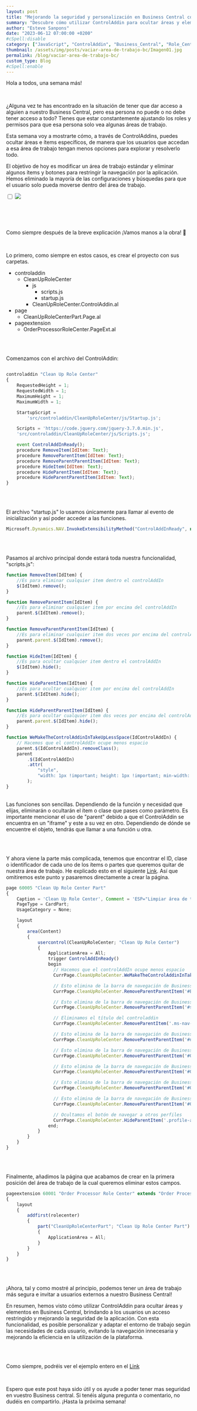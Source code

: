 ```yaml
---
layout: post
title: "Mejorando la seguridad y personalización en Business Central con ControlAddin"
summary: "Descubre cómo utilizar ControlAddin para ocultar áreas y elementos en Business Central, brindando mayor seguridad y personalización a los usuarios, optimizando así su experiencia y eficiencia en la plataforma."
author: "Esteve Sanpons"
date: "2023-06-12 07:00:00 +0200"
#cSpell:disable
category: ["JavaScript", "ControlAddin", "Business_Central", "Role_Center"]
thumbnail: /assets/img/posts/vaciar-area-de-trabajo-bc/Imagen01.jpg
permalink: /blog/vaciar-area-de-trabajo-bc/
custom_type: Blog
#cSpell:enable
---
```


Hola a todos, una semana más!

<br>

¿Alguna vez te has encontrado en la situación de tener que dar acceso a alguien a nuestro Business Central, pero esa persona no puede o no debe tener acceso a todo? Tienes que estar constantemente ajustando los roles y permisos para que esa persona solo vea algunas áreas de trabajo.

Esta semana voy a mostrarte cómo, a través de ControlAddins, puedes ocultar áreas e ítems específicos, de manera que los usuarios que accedan a esa área de trabajo tengan menos opciones para explorar y resolverlo todo.

El objetivo de hoy es modificar un área de trabajo estándar y eliminar algunos ítems y botones para restringir la navegación por la aplicación.
Hemos eliminado la mayoría de las configuraciones y búsquedas para que el usuario solo pueda moverse dentro del área de trabajo.

<input type="checkbox" id="image-checkbox-02" class="image-checkbox">
<label for="image-checkbox-02"  class="image-label">
    <img class="img-container" src="/assets/img/posts/vaciar-area-de-trabajo-bc/Imagen02.png">
</label>

<br><br><br>

Como siempre después de la breve explicación ¡Vamos manos a la obra! 👏

<br>

Lo primero, como siempre en estos casos, es crear el proyecto con sus carpetas.

-   controladdin
    -   CleanUpRoleCenter
        -   js
            -   scripts.js
            -   startup.js
        -   CleanUpRoleCenter.ControlAddin.al
-   page
    -   CleanUpRoleCenterPart.Page.al
-   pageextension
    -   OrderProcessorRoleCenter.PageExt.al

<br><br>

Comenzamos con el archivo del ControlAddin:

```javascript

controladdin "Clean Up Role Center"
{
    RequestedHeight = 1;
    RequestedWidth = 1;
    MaximumHeight = 1;
    MaximumWidth = 1;

    StartupScript =
        'src/controladdin/CleanUpRoleCenter/js/Startup.js';

    Scripts = 'https://code.jquery.com/jquery-3.7.0.min.js',
    'src/controladdin/CleanUpRoleCenter/js/Scripts.js';

    event ControlAddInReady();
    procedure RemoveItem(IdItem: Text);
    procedure RemoveParentItem(IdItem: Text);
    procedure RemoveParentParentItem(IdItem: Text);
    procedure HideItem(IdItem: Text);
    procedure HideParentItem(IdItem: Text);
    procedure HideParentParentItem(IdItem: Text);
}
```

<br><br>

El archivo "startup.js" lo usamos únicamente para llamar al evento de inicialización y así poder acceder a las funciones.

```javascript
Microsoft.Dynamics.NAV.InvokeExtensibilityMethod("ControlAddInReady", null);
```

<br><br>

Pasamos al archivo principal donde estará toda nuestra funcionalidad, "scripts.js":

```javascript
function RemoveItem(IdItem) {
    //Es para eliminar cualquier item dentro el controlAddIn
    $(IdItem).remove();
}

function RemoveParentItem(IdItem) {
    //Es para eliminar cualquier item por encima del controlAddIn
    parent.$(IdItem).remove();
}

function RemoveParentParentItem(IdItem) {
    //Es para eliminar cualquier item dos veces por encima del controlAddIn
    parent.parent.$(IdItem).remove();
}

function HideItem(IdItem) {
    //Es para ocultar cualquier item dentro el controlAddIn
    $(IdItem).hide();
}

function HideParentItem(IdItem) {
    //Es para ocultar cualquier item por encima del controlAddIn
    parent.$(IdItem).hide();
}

function HideParentParentItem(IdItem) {
    //Es para ocultar cualquier item dos veces por encima del controlAddIn
    parent.parent.$(IdItem).hide();
}

function WeMakeTheControlAddinInTakeUpLessSpace(IdControlAddIn) {
    // Hacemos que el controlAddIn ocupe menos espacio
    parent.$(IdControlAddIn).removeClass();
    parent
        .$(IdControlAddIn)
        .attr(
            "style",
            "width: 1px !important; height: 1px !important; min-width: 1px !important; min-height: 1px !important; max-width: 1px !important; max-height: 1px !important;"
        );
}
```

<br>
Las funciones son sencillas. Dependiendo de la función y necesidad que elijas, eliminarán o ocultarán el ítem o clase que pases como parámetro. Es importante mencionar el uso de "parent" debido a que el ControlAddin se encuentra en un "iframe" y este a su vez en otro. Dependiendo de dónde se encuentre el objeto, tendrás que llamar a una función u otra.

<br><br>

Y ahora viene la parte más complicada, tenemos que encontrar el ID, clase o identificador de cada uno de los ítems o partes que queremos quitar de nuestra área de trabajo. He explicado esto en el siguiente [Link](/boveda/como-saber-el-id-de-las-partes-de-una-web).
Así que omitiremos este punto y pasaremos directamente a crear la página.

```javascript
page 60005 "Clean Up Role Center Part"
{
    Caption = 'Clean Up Role Center', Comment = 'ESP="Limpiar área de trabajo"';
    PageType = CardPart;
    UsageCategory = None;

    layout
    {
        area(Content)
        {
            usercontrol(CleanUpRoleCenter; "Clean Up Role Center")
            {
                ApplicationArea = All;
                trigger ControlAddInReady()
                begin
                  // Hacemos que el controlAddIn ocupe menos espacio
                  CurrPage.CleanUpRoleCenter.WeMakeTheControlAddinInTakeUpLessSpace('#b15');

                  // Esto elimina de la barra de navegación de Business Central el botón de cambiar de empresa
                  CurrPage.CleanUpRoleCenter.RemoveParentParentItem('#BC_EnvironmentLauncher_container');

                  // Esto elimina de la barra de navegación de Business Central el botón de búsqueda
                  CurrPage.CleanUpRoleCenter.RemoveParentParentItem('#search_container');

                  // Eliminamos el título del controladdin
                  CurrPage.CleanUpRoleCenter.RemoveParentItem('.ms-nav-band-header');

                  // Esto elimina de la barra de navegación de Business Central el botón de notificaciones
                  CurrPage.CleanUpRoleCenter.RemoveParentParentItem('#notifications_container');

                  // Esto elimina de la barra de navegación de Business Central el botón de configuración
                  CurrPage.CleanUpRoleCenter.RemoveParentParentItem('#O365_MainLink_Settings_container');

                  // Esto elimina de la barra de navegación de Business Central el botón de ayuda
                  CurrPage.CleanUpRoleCenter.RemoveParentParentItem('#O365_MainLink_Help_container');

                  // Esto elimina de la barra de navegación de Business Central el botón de la cuenta de Office
                  CurrPage.CleanUpRoleCenter.RemoveParentParentItem('#O365_MainLink_Me');

                  // Esto elimina de la barra de navegación de Business Central el botón de iniciador de aplicaciones
                  CurrPage.CleanUpRoleCenter.RemoveParentParentItem('#O365_MainLink_NavMenu');

                  // Ocultamos el botón de navegar a otros perfiles
                  CurrPage.CleanUpRoleCenter.HideParentItem('.profile-action-container--2aSoMSmscwR9-5kzHiuG7g');
                end;
            }
        }
    }
}
```

<br><br>

Finalmente, añadimos la página que acabamos de crear en la primera posición del área de trabajo de la cual queremos eliminar estos campos.

```javascript
pageextension 60001 "Order Processor Role Center" extends "Order Processor Role Center"
{
    layout
    {
        addfirst(rolecenter)
        {
            part("CleanUpRoleCenterPart"; "Clean Up Role Center Part")
            {
                ApplicationArea = All;
            }
        }
    }
}
```

<br><br>

¡Ahora, tal y como mostré al principio, podemos tener un área de trabajo más segura e invitar a usuarios externos a nuestro Business Central!

En resumen, hemos visto cómo utilizar ControlAddin para ocultar áreas y elementos en Business Central, brindando a los usuarios un acceso restringido y mejorando la seguridad de la aplicación. Con esta funcionalidad, es posible personalizar y adaptar el entorno de trabajo según las necesidades de cada usuario, evitando la navegación innecesaria y mejorando la eficiencia en la utilización de la plataforma.

<br><br>

Como siempre, podréis ver el ejemplo entero en el [Link](https://github.com/Esanpons/ControlAddIn-Basico-BC)

<br>

Espero que este post haya sido útil y os ayude a poder tener mas seguridad en vuestro Business central. Si tenéis alguna pregunta o comentario, no dudéis en compartirlo. ¡Hasta la próxima semana!

